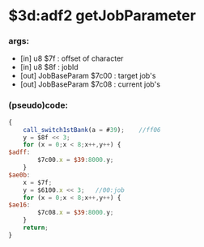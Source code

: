 ﻿
# $3d:adf2 getJobParameter


### args:
+	[in] u8 $7f : offset of character
+	[in] u8 $8f : jobId
+	[out] JobBaseParam $7c00 : target job's
+	[out] JobBaseParam $7c08 : current job's

### (pseudo)code:
```js
{
	call_switch1stBank(a = #39);	//ff06
	y = $8f << 3;
	for (x = 0;x < 8;x++,y++) {
$adff:
		$7c00.x = $39:8000.y;
	}
$ae0b:
	x = $7f;
	y = $6100.x << 3;	//00:job
	for (x = 0;x < 8;x++,y++) {
$ae16:
		$7c08.x = $39:8000.y;
	}
	return;
}
```



